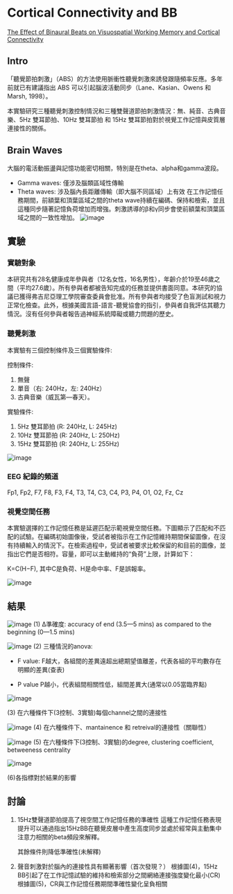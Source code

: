 # Cortical Connectivity and BB

[The Effect of Binaural Beats on Visuospatial Working Memory and Cortical Connectivity](https://www.ncbi.nlm.nih.gov/pmc/articles/PMC5125618/)

## Intro

「聽覺節拍刺激」（ABS）的方法使用脈衝性聽覺刺激來誘發跟隨頻率反應。多年前就已有建議指出 ABS 可以引起腦波活動同步（Lane、Kasian、Owens 和 Marsh, 1998）。

本實驗研究三種聽覺刺激控制情況和三種雙聲道節拍刺激情況：無、純音、古典音樂、5Hz 雙耳節拍、10Hz 雙耳節拍 和 15Hz 雙耳節拍對於視覺工作記憶與皮質層連接性的關係。



## Brain Waves

大腦的電活動振盪與記憶功能密切相關，特別是在theta、alpha和gamma波段。

- Gamma waves: 僅涉及腦類區域性傳輸
- Theta waves: 涉及腦內長距離傳輸（即大腦不同區域）上有效
  在工作記憶任務期間，前額葉和頂葉區域之間的theta wave持續在編碼、保持和檢索，並且這種同步隨著記憶負荷增加而增強。刺激誘導的β和γ同步會使前額葉和頂葉區域之間的一致性增加。
![image](https://hackmd.io/_uploads/HkKJNT2s6.png)

## 實驗

### 實驗對象
本研究共有28名健康成年參與者（12名女性，16名男性），年齡介於19至46歲之間（平均27.6歲）。所有參與者都被告知完成的任務並提供書面同意。本研究的協議已獲得弗吉尼亞理工學院審查委員會批准。所有參與者均接受了色盲測試和視力正常化檢查。此外，根據美國言語-語言-聽覺協會的指引，參與者自我評估其聽力情況。沒有任何參與者報告過神經系統障礙或聽力問題的歷史。

### 聽覺刺激

本實驗有三個控制條件及三個實驗條件:

控制條件:
1. 無聲
2. 單音（右: 240Hz，左: 240Hz）
3. 古典音樂（威瓦第—春天）。

實驗條件:
1. 5Hz 雙耳節拍 (R: 240Hz, L: 245Hz)
2. 10Hz 雙耳節拍 (R: 240Hz, L: 250Hz)
3. 15Hz 雙耳節拍 (R: 240Hz, L: 255Hz)

![image](https://hackmd.io/_uploads/HJ5ECTOna.png)

### EEG 紀錄的頻道

Fp1, Fp2, F7, F8, F3, F4, T3, T4, C3, C4, P3, P4, O1, O2, Fz, Cz

### 視覺空間任務

本實驗選擇的工作記憶任務是延遲匹配示範視覺空間任務。下圖顯示了匹配和不匹配的試驗。在編碼初始圖像後，受試者被指示在工作記憶維持期間保留圖像，在沒有持續輸入的情況下。在檢索過程中，受試者被要求比較保留的和目前的圖像，並指出它們是否相符。容量，即可以主動維持的“負荷”上限，計算如下：

K=C(H−F),
其中C是負荷、H是命中率、F是誤報率。

![image](https://hackmd.io/_uploads/BkxZgCOnT.png)

## 結果

![image](https://hackmd.io/_uploads/SyS1MyKna.png)
(1) Δ準確度: accuracy of end (3.5—5 mins) as compared to the beginning (0—1.5 mins) 

![image](https://hackmd.io/_uploads/rkvHL5F36.png)
(2) 三種情況的anova: 

- F value:
F越大，各組間的差異遠超出總期望值離差，代表各組的平均數存在明顯的差異(查表)

- P value
P越小，代表組間相關性低，組間差異大(通常以0.05當臨界點)

![image](https://hackmd.io/_uploads/HJDv0cYn6.png)

(3) 在六種條件下(3控制、3實驗)每個channel之間的連接性

![image](https://hackmd.io/_uploads/SJNHQot36.png)
(4) 在六種條件下、mantainence 和 retreival的連接性（關聯性）

![image](https://hackmd.io/_uploads/By8s9oFnp.png)
(5) 在六種條件下(3控制、3實驗)的degree, clustering coefficient, betweeness centrality

![image](https://hackmd.io/_uploads/Hyavy2Fna.png)

(6)各指標對於結果的影響

## 討論
1. 15Hz雙聲道節拍提高了視空間工作記憶任務的準確性
    這種工作記憶任務表現提升可以通過指出15HzBB在聽覺皮層中產生高度同步並處於經常與主動集中注意力相關的beta頻段來解釋。
    
    其餘條件則降低準確性(未解釋)
2. 聲音刺激對於腦內的連接性具有顯著影響（首次發現？）
    根據圖(4)，15Hz BB引起了在工作記憶試驗的維持和檢索部分之間網絡連接強度變化最小(CR)
    根據圖(5)，CR與工作記憶任務期間準確性變化呈負相關